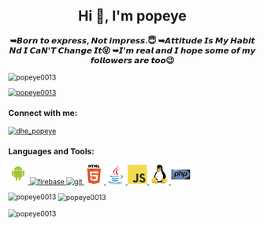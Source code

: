<h1 align="center">Hi 👋, I'm popeye</h1>
<h3 align="center">➥𝘽𝙤𝙧𝙣 𝙩𝙤 𝙚𝙭𝙥𝙧𝙚𝙨𝙨, 𝙉𝙤𝙩 𝙞𝙢𝙥𝙧𝙚𝙨𝙨.😇 
                   ➥𝘼𝙩𝙩𝙞𝙩𝙪𝙙𝙚 𝙄𝙨 𝙈𝙮 𝙃𝙖𝙗𝙞𝙩 𝙉𝙙 𝙄 𝘾𝙖𝙉'𝙏 𝘾𝙝𝙖𝙣𝙜𝙚 𝙄𝙩😝 
                   ➥𝙄’𝙢 𝙧𝙚𝙖𝙡 𝙖𝙣𝙙 𝙄 𝙝𝙤𝙥𝙚 𝙨𝙤𝙢𝙚 𝙤𝙛 𝙢𝙮 𝙛𝙤𝙡𝙡𝙤𝙬𝙚𝙧𝙨 𝙖𝙧𝙚 𝙩𝙤𝙤😉</h3>

<p align="left"> <img src="https://komarev.com/ghpvc/?username=popeye0013&label=Profile%20views&color=0e75b6&style=flat" alt="popeye0013" /> </p>

<p align="left"> <a href="https://github.com/ryo-ma/github-profile-trophy"><img src="https://github-profile-trophy.vercel.app/?username=popeye0013" alt="popeye0013" /></a> </p>

<h3 align="left">Connect with me:</h3>
<p align="left">
<a href="https://instagram.com/dhe_popeye" target="blank"><img align="center" src="https://raw.githubusercontent.com/rahuldkjain/github-profile-readme-generator/master/src/images/icons/Social/instagram.svg" alt="dhe_popeye" height="30" width="40" /></a>
</p>

<h3 align="left">Languages and Tools:</h3>
<p align="left"> <a href="https://developer.android.com" target="_blank"> <img src="https://raw.githubusercontent.com/devicons/devicon/master/icons/android/android-original-wordmark.svg" alt="android" width="40" height="40"/> </a> <a href="https://firebase.google.com/" target="_blank"> <img src="https://www.vectorlogo.zone/logos/firebase/firebase-icon.svg" alt="firebase" width="40" height="40"/> </a> <a href="https://git-scm.com/" target="_blank"> <img src="https://www.vectorlogo.zone/logos/git-scm/git-scm-icon.svg" alt="git" width="40" height="40"/> </a> <a href="https://www.w3.org/html/" target="_blank"> <img src="https://raw.githubusercontent.com/devicons/devicon/master/icons/html5/html5-original-wordmark.svg" alt="html5" width="40" height="40"/> </a> <a href="https://www.java.com" target="_blank"> <img src="https://raw.githubusercontent.com/devicons/devicon/master/icons/java/java-original.svg" alt="java" width="40" height="40"/> </a> <a href="https://developer.mozilla.org/en-US/docs/Web/JavaScript" target="_blank"> <img src="https://raw.githubusercontent.com/devicons/devicon/master/icons/javascript/javascript-original.svg" alt="javascript" width="40" height="40"/> </a> <a href="https://www.linux.org/" target="_blank"> <img src="https://raw.githubusercontent.com/devicons/devicon/master/icons/linux/linux-original.svg" alt="linux" width="40" height="40"/> </a> <a href="https://www.php.net" target="_blank"> <img src="https://raw.githubusercontent.com/devicons/devicon/master/icons/php/php-original.svg" alt="php" width="40" height="40"/> </a> </p>

<p><img align="left" src="https://github-readme-stats.vercel.app/api/top-langs?username=popeye0013&show_icons=true&locale=en&layout=compact" alt="popeye0013" /></p>

<p>&nbsp;<img align="center" src="https://github-readme-stats.vercel.app/api?username=popeye0013&show_icons=true&locale=en" alt="popeye0013" /></p>

<p><img align="center" src="https://github-readme-streak-stats.herokuapp.com/?user=popeye0013&" alt="popeye0013" /></p>

